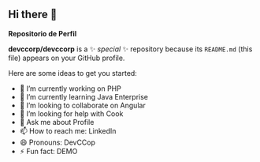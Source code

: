 ## Hi there 👋
**Repositorio de Perfil**

**devccorp/devccorp** is a ✨ _special_ ✨ repository because its `README.md` (this file) appears on your GitHub profile.

Here are some ideas to get you started:

- 🔭 I’m currently working on PHP
- 🌱 I’m currently learning Java Enterprise
- 👯 I’m looking to collaborate on Angular
- 🤔 I’m looking for help with Cook
- 💬 Ask me about Profile
- 📫 How to reach me: LinkedIn
- 😄 Pronouns: DevCCop
- ⚡ Fun fact: DEMO
